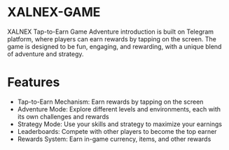 # XALNEX-GAME
XALNEX Tap-to-Earn  Game Adventure introduction is built on Telegram platform, where players can earn rewards by tapping on the screen. The game is designed to be fun, engaging, and rewarding, with a unique blend of adventure and strategy.

# Features

- Tap-to-Earn Mechanism: Earn rewards by tapping on the screen
- Adventure Mode: Explore different levels and environments, each with its own challenges and rewards
- Strategy Mode: Use your skills and strategy to maximize your earnings
- Leaderboards: Compete with other players to become the top earner
- Rewards System: Earn in-game currency, items, and other rewards

   
